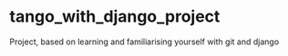 # tango_with_django_project
Project, based on learning and familiarising yourself with git and django
